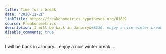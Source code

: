 ```yaml
---
title: Time for a break
date: '2020-12-21'
linkTitle: https://freakonometrics.hypotheses.org/61609
source: Freakonometrics
description: I will be back in January&#8230; enjoy a nice winter break ...
disable_comments: true
---
```

I will be back in January&#8230; enjoy a nice winter break ...